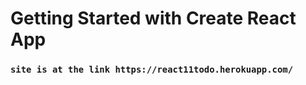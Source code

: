 # Getting Started with Create React App

### `site is at the link https://react11todo.herokuapp.com/`
